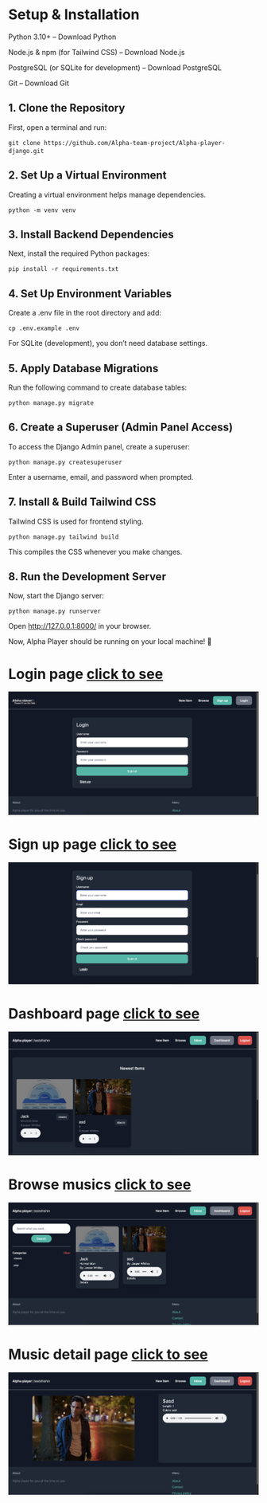 # Setup & Installation

Python 3.10+ – Download Python

Node.js & npm (for Tailwind CSS) – Download Node.js

PostgreSQL (or SQLite for development) – Download PostgreSQL

Git – Download Git

## 1. Clone the Repository

First, open a terminal and run:

```shell
git clone https://github.com/Alpha-team-project/Alpha-player-django.git
```
## 2. Set Up a Virtual Environment

Creating a virtual environment helps manage dependencies.

```shell
python -m venv venv
```
## 3. Install Backend Dependencies

Next, install the required Python packages:
```shell
pip install -r requirements.txt
```

## 4. Set Up Environment Variables

Create a .env file in the root directory and add:
```shell
cp .env.example .env
```
For SQLite (development), you don’t need database settings.

## 5. Apply Database Migrations

Run the following command to create database tables:

```shell
python manage.py migrate
```

## 6. Create a Superuser (Admin Panel Access)

To access the Django Admin panel, create a superuser:

```shell
python manage.py createsuperuser
```
Enter a username, email, and password when prompted.

## 7. Install & Build Tailwind CSS

Tailwind CSS is used for frontend styling.
```shell
python manage.py tailwind build
```
This compiles the CSS whenever you make changes.

## 8. Run the Development Server

Now, start the Django server:

```shell
python manage.py runserver
```
Open http://127.0.0.1:8000/ in your browser.

Now, Alpha Player should be running on your local machine! 🚀




# Login page [click to see](https://alpha-player.bahrom04.uz/login/)

![Login](static/images/login.png)

# Sign up page [click to see](https://alpha-player.bahrom04.uz/signup/?next=/)

![plot](static/images/sign_up.png)

# Dashboard page [click to see](https://alpha-player.bahrom04.uz/login/)

![plot](static/images/dashboard.png)

# Browse musics  [click to see](https://alpha-player.bahrom04.uz/items/)

![plot](static/images/browse_page.png)

# Music detail page [click to see](https://alpha-player.bahrom04.uz/items/2/)

![plot](static/images/music_detail.png)
